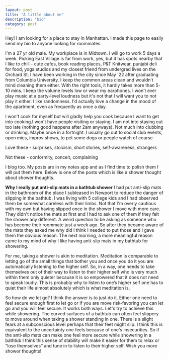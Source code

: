 ```yaml
---
layout: post
title: "A little about me"
description: "bio"
category: post
---
```


Hey! I am looking for a place to stay in Manhattan. I made this page to easily send my bio to anyone looking for roommates. 

I'm a 27 yr old male. My workplace is in Midtown. I will go to work 5 days a week. Picking East Village is far from work, yes, but it has spots nearby that I like to chill - cute cafes, book reading places, P&T Knitwear, punjabi deli for food, yoga studios and my closest friend from undergrad lives on the Orchard St. I have been working in the city since May '22 after graduating from Columbia University. I keep the common areas clean and wouldn’t mind cleaning them either. With the right tools, it hardly takes more than 5-10 mins. I keep the volume levels low or wear my earphones. I won’t ever play music at a party-level loudness but it's not that I will want you to not play it either. I like randomness. I'd actually love a change in the mood of the apartment, even as frequently as once a day.

I won't cook for myself but will gladly help you cook because I want to get into cooking.I won't have people visiting or staying. I am not into staying out too late (nothing good happens after 2am anyways). Not much into clubbing or drinking. Maybe once in a fortnight. I usually go out to social club events, open mics, improv shows, to pet some dogs or people watch of course.

Love these - surprises, stoicism, short stories, self-awareness, strangers

Not these - conformity, conceit, complaining

I blog too. My posts are in my notes app and as I find time to polish them I will put them here. Below is one of the posts which is like a shower thought about shower thoughts.

**Why I really put anti-slip mats in a bathtub shower**
I had put anti-slip mats in the bathroom of the place I subleased in Newport to reduce the danger of slipping in the bathtub. I was living with 5 college kids and I had observed them be somewhat careless with their limbs. Not that I'm overly cautious with my own but having slipped once in the shower I move with more care. They didn't notice the mats at first and I had to ask one of them if they felt the shower any different. A weird question to be asking as someone who has become their roommate just a week ago. So after they became aware of the mats they asked me why did I think I needed to put those and I gave them the obvious reason. The next morning, a more meaningful reason came to my mind of why I like having anti-slip mats in my bathtub for showering.

For me, taking a shower is akin to meditation. Meditation is comparable to letting go of the small things that bother you and once you do it you are automatically listening to the higher self. So, in a way, one needs to take themselves out of their way to listen to their higher self who is very much within them only quieter because it is so empowered that it does not need to speak loudly. This is probably why to listen to one’s higher self one has to quiet their life almost absolutely which is what meditation is.

So how do we let go? I think the answer is to just do it. Either one need to feel secure enough first to let go or if you are move risk-favoring you can let go and you will feel secure. It works both ways. Let's try to achieve this while showering. The curved surfaces of a bathtub can often feel slippery to move around when taking a shower standing in one. There is a slight fears at a subconscious level perhaps that their feet might slip. I think this is equivalent to the uncertainty one feels because of one's insecurities. So if the anti-slip mats can make one feel more secure while showering in a bathtub I think this sense of stability will make it easier for them to relax or “lose themselves” and tune in to listen to their higher self. Wish you more shower thoughts! 